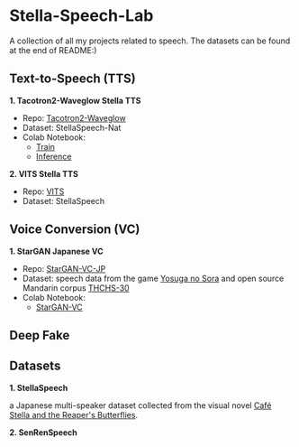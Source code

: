 # Stella-Speech-Lab
A collection of all my projects related to speech.
The datasets can be found at the end of README:)

## Text-to-Speech (TTS)
**1. Tacotron2-Waveglow Stella TTS**

- Repo: [Tacotron2-Waveglow](https://github.com/Francis-Komizu/Tacotron2-Waveglow)
- Dataset: StellaSpeech-Nat
- Colab Notebook:
  - [Train](https://colab.research.google.com/drive/1yyUMWPuu-k1BIuILX0NR5HO7TduYkMxe?usp=sharing)
  - [Inference](https://colab.research.google.com/drive/14BJ5yvv6qVWNWOaf9bG47Bj9jdNOZyxt?usp=sharing)

**2. VITS Stella TTS**

- Repo: [VITS](https://github.com/Francis-Komizu/VITS)
- Dataset: StellaSpeech

## Voice Conversion (VC)
**1. StarGAN Japanese VC**

- Repo: [StarGAN-VC-JP](https://github.com/Francis-Komizu/StarGAN-VC)
- Dataset: speech data from the game [Yosuga no Sora](https://en.wikipedia.org/wiki/Yosuga_no_Sora) and open source Mandarin corpus [THCHS-30](http://www.openslr.org/18/)
- Colab Notebook: 
  - [StarGAN-VC](https://colab.research.google.com/drive/1R-Dc2AUAPFkcfkABUeejszfTeBgwdqZC?usp=sharing)

## Deep Fake


## Datasets
**1. StellaSpeech**

a Japanese multi-speaker dataset collected from the visual novel [Café Stella and the Reaper's Butterflies](http://www.yuzu-soft.com/products/stella/index.html).

**2. SenRenSpeech**


